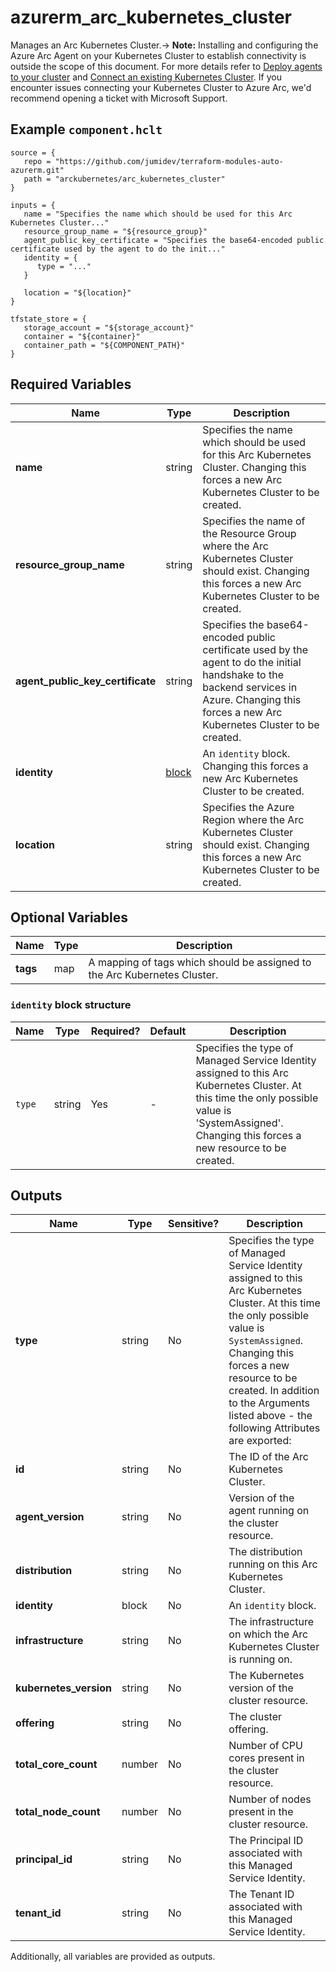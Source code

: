 # azurerm_arc_kubernetes_cluster

Manages an Arc Kubernetes Cluster.-> **Note:** Installing and configuring the Azure Arc Agent on your Kubernetes Cluster to establish connectivity is outside the scope of this document. For more details refer to [Deploy agents to your cluster](https://learn.microsoft.com/en-us/azure/azure-arc/kubernetes/conceptual-agent-overview#deploy-agents-to-your-cluster) and [Connect an existing Kubernetes Cluster](https://learn.microsoft.com/en-us/azure/azure-arc/kubernetes/quickstart-connect-cluster?tabs=azure-cli#connect-an-existing-kubernetes-cluster). If you encounter issues connecting your Kubernetes Cluster to Azure Arc, we'd recommend opening a ticket with Microsoft Support.

## Example `component.hclt`

```hcl
source = {
   repo = "https://github.com/jumidev/terraform-modules-auto-azurerm.git"   
   path = "arckubernetes/arc_kubernetes_cluster"   
}

inputs = {
   name = "Specifies the name which should be used for this Arc Kubernetes Cluster..."   
   resource_group_name = "${resource_group}"   
   agent_public_key_certificate = "Specifies the base64-encoded public certificate used by the agent to do the init..."   
   identity = {
      type = "..."      
   }
   
   location = "${location}"   
}

tfstate_store = {
   storage_account = "${storage_account}"   
   container = "${container}"   
   container_path = "${COMPONENT_PATH}"   
}

```

## Required Variables

| Name | Type |  Description |
| ---- | --------- |  ----------- |
| **name** | string |  Specifies the name which should be used for this Arc Kubernetes Cluster. Changing this forces a new Arc Kubernetes Cluster to be created. | 
| **resource_group_name** | string |  Specifies the name of the Resource Group where the Arc Kubernetes Cluster should exist. Changing this forces a new Arc Kubernetes Cluster to be created. | 
| **agent_public_key_certificate** | string |  Specifies the base64-encoded public certificate used by the agent to do the initial handshake to the backend services in Azure. Changing this forces a new Arc Kubernetes Cluster to be created. | 
| **identity** | [block](#identity-block-structure) |  An `identity` block. Changing this forces a new Arc Kubernetes Cluster to be created. | 
| **location** | string |  Specifies the Azure Region where the Arc Kubernetes Cluster should exist. Changing this forces a new Arc Kubernetes Cluster to be created. | 

## Optional Variables

| Name | Type |  Description |
| ---- | --------- |  ----------- |
| **tags** | map |  A mapping of tags which should be assigned to the Arc Kubernetes Cluster. | 

### `identity` block structure

| Name | Type | Required? | Default | Description |
| ---- | ---- | --------- | ------- | ----------- |
| `type` | string | Yes | - | Specifies the type of Managed Service Identity assigned to this Arc Kubernetes Cluster. At this time the only possible value is 'SystemAssigned'. Changing this forces a new resource to be created. |



## Outputs

| Name | Type | Sensitive? | Description |
| ---- | ---- | --------- | --------- |
| **type** | string | No  | Specifies the type of Managed Service Identity assigned to this Arc Kubernetes Cluster. At this time the only possible value is `SystemAssigned`. Changing this forces a new resource to be created. In addition to the Arguments listed above - the following Attributes are exported: | 
| **id** | string | No  | The ID of the Arc Kubernetes Cluster. | 
| **agent_version** | string | No  | Version of the agent running on the cluster resource. | 
| **distribution** | string | No  | The distribution running on this Arc Kubernetes Cluster. | 
| **identity** | block | No  | An `identity` block. | 
| **infrastructure** | string | No  | The infrastructure on which the Arc Kubernetes Cluster is running on. | 
| **kubernetes_version** | string | No  | The Kubernetes version of the cluster resource. | 
| **offering** | string | No  | The cluster offering. | 
| **total_core_count** | number | No  | Number of CPU cores present in the cluster resource. | 
| **total_node_count** | number | No  | Number of nodes present in the cluster resource. | 
| **principal_id** | string | No  | The Principal ID associated with this Managed Service Identity. | 
| **tenant_id** | string | No  | The Tenant ID associated with this Managed Service Identity. | 

Additionally, all variables are provided as outputs.
